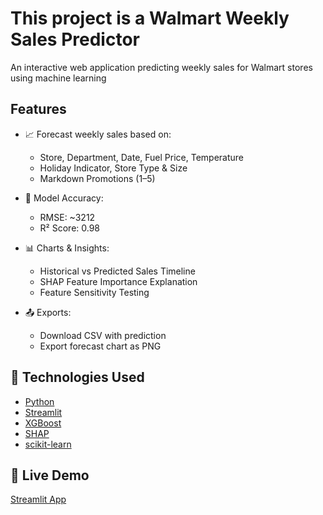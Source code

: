 # This project is a Walmart Weekly Sales Predictor

An interactive web application predicting weekly sales for Walmart stores using machine learning

## Features

- 📈 Forecast weekly sales based on:
  - Store, Department, Date, Fuel Price, Temperature
  - Holiday Indicator, Store Type & Size
  - Markdown Promotions (1–5)

- 🎯 Model Accuracy:
  - RMSE: ~3212
  - R² Score: 0.98

- 📊 Charts & Insights:
  - Historical vs Predicted Sales Timeline
  - SHAP Feature Importance Explanation
  - Feature Sensitivity Testing

- 📤 Exports:
  - Download CSV with prediction
  - Export forecast chart as PNG


## 🧠 Technologies Used

- [Python](https://www.python.org/)
- [Streamlit](https://streamlit.io/)
- [XGBoost](https://xgboost.readthedocs.io/)
- [SHAP](https://github.com/slundberg/shap)
- [scikit-learn](https://scikit-learn.org/)


## 🚀 Live Demo
[Streamlit App](https://walmart-grocery-sales-forecastinggit-nry6hmur3dcrahthjjwgjs.streamlit.app/)
